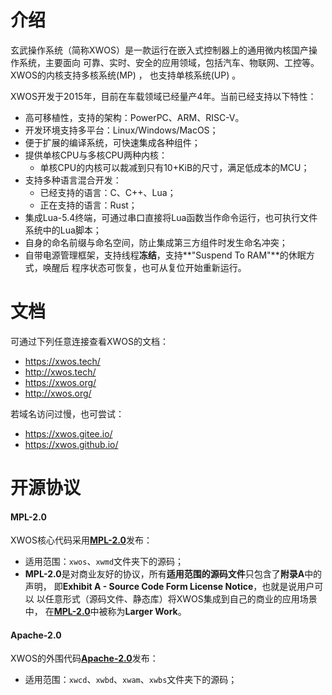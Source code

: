 
# 介绍

玄武操作系统（简称XWOS）是一款运行在嵌入式控制器上的通用微内核国产操作系统，主要面向
可靠、实时、安全的应用领域，包括汽车、物联网、工控等。XWOS的内核支持多核系统(MP) ，
也支持单核系统(UP) 。

XWOS开发于2015年，目前在车载领域已经量产4年。当前已经支持以下特性：

+   高可移植性，支持的架构：PowerPC、ARM、RISC-V。
+   开发环境支持多平台：Linux/Windows/MacOS；
+   便于扩展的编译系统，可快速集成各种组件；
+   提供单核CPU与多核CPU两种内核：
    -   单核CPU的内核可以裁减到只有10+KiB的尺寸，满足低成本的MCU；
+   支持多种语言混合开发：
    -   已经支持的语言：C、C++、Lua；
    -   正在支持的语言：Rust；
+   集成Lua-5.4终端，可通过串口直接将Lua函数当作命令运行，也可执行文件系统中的Lua脚本；
+   自身的命名前缀与命名空间，防止集成第三方组件时发生命名冲突；
+   自带电源管理框架，支持线程**冻结**，支持**"Suspend To RAM"**的休眠方式，唤醒后
    程序状态可恢复，也可从复位开始重新运行。


# 文档

可通过下列任意连接查看XWOS的文档：

+   <https://xwos.tech/>
+   <http://xwos.tech/>
+   <https://xwos.org/>
+   <http://xwos.org/>

若域名访问过慢，也可尝试：

+   <https://xwos.gitee.io/>
+   <https://xwos.github.io/>


# 开源协议

#### MPL-2.0

XWOS核心代码采用[**MPL-2.0**](http://mozilla.org/MPL/2.0/)发布：

-   适用范围：```xwos```、```xwmd```文件夹下的源码；
-   **MPL-2.0**是对商业友好的协议，所有**适用范围的源码文件**只包含了**附录A**中的声明，
    即**Exhibit A - Source Code Form License Notice**，也就是说用户可以
    以任意形式（源码文件、静态库）将XWOS集成到自己的商业的应用场景中，
    在[**MPL-2.0**](http://mozilla.org/MPL/2.0/)中被称为**Larger Work**。

#### Apache-2.0

XWOS的外围代码[**Apache-2.0**](http://www.apache.org/licenses/LICENSE-2.0)发布：

-   适用范围：```xwcd```、```xwbd```、```xwam```、```xwbs```文件夹下的源码；
